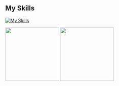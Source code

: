 ## My Skills
[![My Skills](https://skillicons.dev/icons?i=py,fastapi,ts,react,nextjs,firebase,githubactions,aws,gcp,kubernetes,go,azure,linux,graphql,mysql,prometheus,pytorch&theme=dark)](https://skillicons.dev)

<a href="https://github.com/Kitsuya0828">
  <img align="left" height="170px" src="https://github-readme-stats.vercel.app/api?username=Kitsuya0828&count_private=true&show_icons=true&theme=dark" />
</a>
<a href="https://github.com/Kitsuya0828">
  <img align="left" height="170px" src="https://github-readme-stats.vercel.app/api/top-langs/?username=Kitsuya0828&count_private=true&layout=compact&theme=dark&exclude_repo=Sprouty&hide=jupyter%20notebook,YAML&langs_count=7" />
</a>
